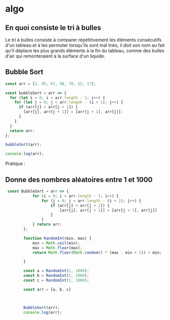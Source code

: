 # algo

## En quoi consiste le tri à bulles 
Le tri à bulles consiste à comparer répétitivement les éléments consécutifs d'un tableau et à les permuter lorsqu'ils sont mal triés, il doit son nom au fait qu'il déplace les plus grands éléments à la fin du tableau, comme des bulles d'air qui remonteraient à la surface d'un liquide.

## Bubble Sort

```javascript
const arr = [3, 45, 67, 98, 78, 25, 17];

const bubbleSort = arr => {
  for (let i = 0; i < arr.length - 1; i++) {
    for (let j = 0; j < arr.length - (i + 1); j++) {
      if (arr[j] > arr[j + 1]) {
        [arr[j], arr[j + 1]] = [arr[j + 1], arr[j]];
      }
    }
  }
  return arr;
};

bubbleSort(arr);

console.log(arr);
```

Pratique : 

## Donne des nombres aléatoires entre 1 et 1000

```javascript
 const BubbleSort = arr => {
            for (i = 0; i < arr.length - 1; i++) {
                for (j = 0; j < arr.length - (i + 1); j++) {
                    if (arr[j] > arr[j + 1]) {
                        [arr[j], arr[j + 1]] = [arr[j + 1], arr[j]]
                    }
                }
            } return arr;
        };

        function RandomInt(min, max) {
            min = Math.ceil(min);
            max = Math.floor(max);
            return Math.floor(Math.random() * (max - min + 1)) + min;

        }

        const a = RandomInt(1, 1000);
        const b = RandomInt(1, 1000);
        const c = RandomInt(1, 1000);

        const arr = [a, b, c]



        BubbleSort(arr);
        console.log(arr);
```